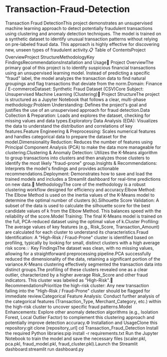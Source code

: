 # Transaction-Fraud-Detection
Transaction Fraud DetectionThis project demonstrates an unsupervised machine learning approach to detect potentially fraudulent transactions using clustering and anomaly detection techniques. The model is trained on a synthetic dataset to identify unusual transaction patterns without relying on pre-labeled fraud data. This approach is highly effective for discovering new, unseen types of fraudulent activity.📋 Table of ContentsProject OverviewProject StructureMethodologyKey FindingsRecommendationsInstallation and Usage📝 Project OverviewThe primary goal of this project is to identify suspicious financial transactions using an unsupervised learning model. Instead of predicting a specific "fraud" label, the model analyzes the transaction data to find natural groupings and flag transactions that deviate from the norm.Domain: Finance / E-commerceDataset: Synthetic Fraud Dataset (CSV)Core Subject: Unsupervised Machine Learning (Clustering)📁 Project StructureThe project is structured as a Jupyter Notebook that follows a clear, multi-phase methodology:Problem Understanding: Defines the project's goal and justifies the use of an unsupervised approach for fraud detection.Data Collection & Preparation: Loads and explores the dataset, checking for missing values and data types.Exploratory Data Analysis (EDA): Visualizes the data to understand the distribution and correlations of key features.Feature Engineering & Preprocessing: Scales numerical features and handles categorical data to prepare the dataset for the model.Dimensionality Reduction: Reduces the number of features using Principal Component Analysis (PCA) to make the data more manageable for clustering.Clustering & Anomaly Detection: Utilizes the K-Means algorithm to group transactions into clusters and then analyzes those clusters to identify the most likely "fraud-prone" group.Insights & Recommendations: Interprets the model's findings and provides actionable recommendations.Deployment: Demonstrates how to save and load the trained models and includes a Streamlit dashboard for real-time predictions on new data.🧠 MethodologyThe core of the methodology is a robust clustering workflow designed for efficiency and accuracy:Elbow Method: The Elbow Method is used on the inertia values of the K-Means model to determine the optimal number of clusters (k).Silhouette Score Validation: A subset of the data is used to calculate the silhouette score for the best candidate values of k from the Elbow Method. This balances speed with the reliability of the score.Model Training: The final K-Means model is trained on the full, PCA-reduced dataset using the optimal value of k.Cluster Profiling: The average values of key features (e.g., Risk_Score, Transaction_Amount) are calculated for each cluster to understand its characteristics.Fraud Identification: A "High-Risk / Fraud-Prone" cluster is identified based on profiling, typically by looking for small, distinct clusters with a high average risk score.💡 Key FindingsThe dataset was clean, with no missing values, allowing for a straightforward preprocessing pipeline.PCA successfully reduced the dimensionality of the data, retaining a significant portion of the variance.K-Means clustering effectively segmented the transaction data into distinct groups.The profiling of these clusters revealed one as a clear outlier, characterized by a higher average Risk_Score and other fraud indicators. This cluster was labeled as "High-Risk".🚀 RecommendationsPrioritize the high-risk cluster: Any new transaction falling into the "High-Risk / Fraud-Prone" cluster should be flagged for immediate review.Categorical Feature Analysis: Conduct further analysis of the categorical features (Transaction_Type, Merchant_Category, etc.) within the high-risk cluster to uncover specific fraud patterns.Model Enhancements: Explore other anomaly detection algorithms (e.g., Isolation Forest, Local Outlier Factor) to complement this clustering approach and potentially improve detection accuracy.⚙️ Installation and UsageClone this repository:git clone [repository_url]
cd Transaction_Fraud_Detection
Install the required Python libraries:pip install -r requirements.txt
Run the Jupyter Notebook to train the model and save the necessary files (scaler.pkl, pca.pkl, fraud_model.pkl, fraud_cluster.pkl).Launch the Streamlit dashboard:streamlit run dashboard.py
